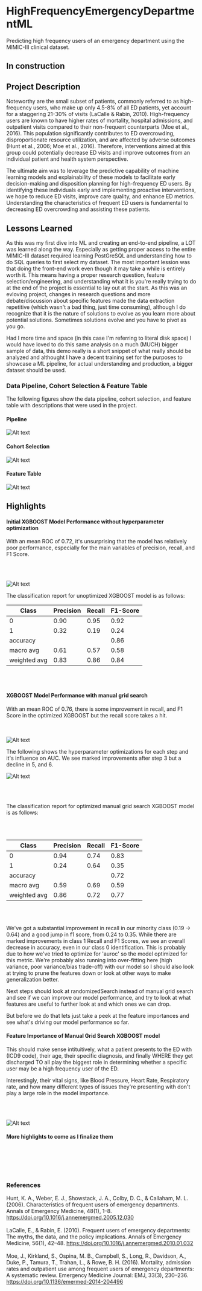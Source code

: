 # HighFrequencyEmergencyDepartmentML
Predicting high frequency users of an emergency department using the MIMIC-III clinical dataset. 


## In construction 

## Project Description 
Noteworthy are the small subset of patients, commonly referred to as high-frequency users, who make up only 4.5-8% of all ED patients, yet account for a staggering 21-30% of visits (LaCalle & Rabin, 2010). High-frequency users are known to have higher rates of mortality, hospital admissions, and outpatient visits compared to their non-frequent counterparts (Moe et al., 2016). This population significantly contributes to ED overcrowding, disproportionate resource utilization, and are affected by adverse outcomes (Hunt et al., 2006; Moe et al., 2016). Therefore, interventions aimed at this group could potentially decrease ED visits and improve outcomes from an individual patient and health system perspective.


The ultimate aim was to leverage the predictive capability of machine learning models and explainability of these models to facilitate early decision-making and disposition planning for high-frequency ED users. By identifying these individuals early and implementing proactive interventions, we hope to reduce ED visits, improve care quality, and enhance ED metrics. Understanding the characteristics of frequent ED users is fundamental to decreasing ED overcrowding and assisting these patients.


## Lessons Learned 
As this was my first dive into ML and creating an end-to-end pipeline, a LOT was learned along the way. Especially as getting proper access to the entire MIMIC-III dataset required learning PostGreSQL and understanding how to do SQL queries to first select my dataset. 
The most important lession was that doing the front-end work even though it may take a while is entirely worth it. This means having a proper research question, feature selection/engineering, and understanding what it is you're really trying to do at the end of the project is essential to lay out at the start. As this was an evloving project, changes in research questions and more debate/discussion about specific features made the data extraction repetitive (which wasn't a bad thing, just time consuming), although I do recognize that it is the nature of solutions to evolve as you learn more about potential solutions. Sometimes solutions evolve and you have to pivot as you go.

Had I more time and space (in this case I'm referring to literal disk space) I would have loved to do this same analysis on a much (MUCH) bigger sample of data, this demo really is a short snippet of what really should be analyzed and althought I have a decent training set for the purposes to showcase a ML pipeline, for actual understanding and production, a bigger dataset should be used. 

### Data Pipeline, Cohort Selection & Feature Table 
The following figures show the data pipeline, cohort selection, and feature table with descriptions that were used in the project. 

#### Pipeline 
![Alt text](https://github.com/Ahomagai/HighFrequencyEmergencyDepartmentML/blob/main/img/Pipeline.png)

#### Cohort Selection
![Alt text](https://github.com/Ahomagai/HighFrequencyEmergencyDepartmentML/blob/main/img/Cohort_Selection_Schema.png)

#### Feature Table 
![Alt text](https://github.com/Ahomagai/HighFrequencyEmergencyDepartmentML/blob/main/img/Feature%20Table.PNG)



## Highlights 

#### Initial XGBOOST Model Performance without hyperparameter optimization

With an mean ROC of 0.72, it's unsurprising that the model has relatively poor performance, especially for the main variables of precision, recall, and F1 Score.

<br></br>

![Alt text](https://github.com/Ahomagai/HighFrequencyEmergencyDepartmentML/blob/main/img/initial_ROC.png)

<p> The classification report for unoptimized XGBOOST model is as follows: </p>

|Class|Precision|Recall|F1-Score|
|-----|---------|------|--------|
|0|0.90|0.95|0.92|
|1|0.32|0.19|0.24|
|accuracy| | | 0.86|
|macro avg|0.61|0.57|0.58|
|weighted avg|0.83|0.86|0.84|

<br></br>
<p></p>

#### XGBOOST Model Performance with manual grid search

With an mean ROC of 0.76, there is some improvement in recall, and F1 Score in the optimized XGBOOST but the recall score takes a hit.

<br></br>
![Alt text](https://github.com/Ahomagai/HighFrequencyEmergencyDepartmentML/blob/main/img/ROC.png)


The following shows the hyperparameter optimizations for each step and it's influence on AUC. We see marked improvements after step 3 but a decline in 5, and 6.

![Alt text](https://github.com/Ahomagai/HighFrequencyEmergencyDepartmentML/blob/main/img/optimization.png)

<br></br>

The classification report for optimized manual grid search XGBOOST model is as follows:

<br></br>

|Class|Precision|Recall|F1-Score|
|-----|---------|------|--------|
|0|0.94|0.74|0.83|
|1|0.24|0.64|0.35|
|accuracy| | | 0.72|
|macro avg|0.59|0.69|0.59|
|weighted avg|0.86|0.72|0.77|

<br></br>

We've got a substantial improvement in recall in our minority class (0.19 -> 0.64) and a good jump in f1 score, from 0.24 to 0.35. While there are marked improvements in class 1 Recall and F1 Scores, we see an overall decrease in accuracy, even in our class 0 identification. This is probably due to how we've tried to optimize for 'auroc' so the model optimized for this metric. We're probably also running into over-fitting here (high variance, poor variance/bias trade-off) with our model so I should also look at trying to prune the features down or look at other ways to make generalization better. 

Next steps should look at randomizedSearch instead of manual grid search and see if we can improve our model performance, and try to look at what features are useful to further look at and which ones we can drop.

But before we do that lets just take a peek at the feature importances and see what's driving our model performance so far.

#### Feature Importance of Manual Grid Search XGBOOST model 

<p> This should make sense intituitively, what a patient presents to the ED with (ICD9 code), their age, their specific diagnosis, and finally WHERE they get discharged TO all play the biggest role in determining whether a specific user may be a high frequency user of the ED. 

Interestingly, their vital signs, like Blood Pressure, Heart Rate, Respiratory rate, and how many different types of issues they're presenting with don't play a large role in the model importance. </p>


<br></br>

![Alt text](https://github.com/Ahomagai/HighFrequencyEmergencyDepartmentML/blob/main/img/Feature_importance.png)



#### More highlights to come as I finalize them 

<br><br><br><br>


### References 
Hunt, K. A., Weber, E. J., Showstack, J. A., Colby, D. C., & Callaham, M. L. (2006). Characteristics of frequent users of emergency departments. Annals of Emergency Medicine, 48(1), 1–8. https://doi.org/10.1016/j.annemergmed.2005.12.030
<br></br>
LaCalle, E., & Rabin, E. (2010). Frequent users of emergency departments: The myths, the data, and the policy implications. Annals of Emergency Medicine, 56(1), 42–48. https://doi.org/10.1016/j.annemergmed.2010.01.032
<br></br>
Moe, J., Kirkland, S., Ospina, M. B., Campbell, S., Long, R., Davidson, A., Duke, P., Tamura, T., Trahan, L., & Rowe, B. H. (2016). Mortality, admission rates and outpatient use among frequent users of emergency departments: A systematic review. Emergency Medicine Journal: EMJ, 33(3), 230–236. https://doi.org/10.1136/emermed-2014-204496


